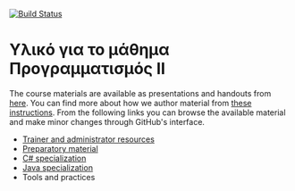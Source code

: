 [![Build Status](https://travis-ci.org/stefanos1316/courses.svg?branch=master)](https://travis-ci.org/stefanos1316/courses)

# Υλικό για το μάθημα Προγραμματισμός ΙΙ

The course materials are available as presentations and handouts from [here](https://stefanos1316.github.io/courses/blob/master/courses/admin/materials.md).
You can find more about how we author material from [these instructions](courses/admin/authoring.md).
From the following links you can browse the available material and make minor changes through GitHub's interface.

* [Trainer and administrator resources](courses/admin.md)
* [Preparatory material](courses/prep.md)
* [C# specialization](courses/cs.md)
* [Java specialization](courses/java.md)
* Tools and practices
